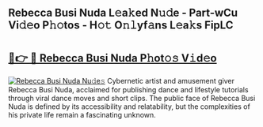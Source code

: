 ## Rebecca Busi Nuda L𝚎a𝚔ed N𝚞𝚍e - Part-wCu Vi𝚍𝚎o P𝚑𝚘tos - H𝚘𝚝 O𝚗𝚕yf𝚊ns L𝚎a𝚔s FipLC

# <h2><a href="http://kf1tljz.oniu.top/?m=Rebecca+Busi+Nuda">🔗👉 🔴 Rebecca Busi Nuda P𝚑ot𝚘𝚜 V𝚒d𝚎o</a></h2>

[![Rebecca Busi Nuda Nu𝚍e𝚜](https://i.imgur.com/0qMVB7G.gif)](http://kf1tljz.oniu.top/?m=Rebecca+Busi+Nuda)
Cybernetic artist and amusement giver Rebecca Busi Nuda, acclaimed for publishing dance and lifestyle tutorials through viral dance moves and short clips. The public face of Rebecca Busi Nuda is defined by its accessibility and relatability, but the complexities of his private life remain a fascinating unknown.  
